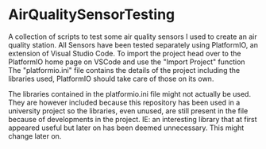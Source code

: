 # AirQualitySensorTesting
A collection of scripts to test some air quality sensors I used to create an air quality station.
All Sensors have been tested separately using PlatformIO, an extension of Visual Studio Code.
To import the project head over to the PlatformIO home page on VSCode and use the "Import Project" function
The "platformio.ini" file contains the details of the project including the libraries used, PlatformIO should take care of those on its own.

The libraries contained in the platformio.ini file might not actually be used. They are however included because this repository has been used in a university project so the libraries, even unused, are still present in the file because of developments in the project. IE: an interesting library that at first appeared useful but later on has been deemed unnecessary. This might change later on.
